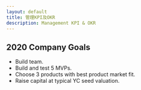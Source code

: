 ```yaml
---
layout: default
title: 管理KPI及OKR
description: Management KPI & OKR
---
```


## 2020 Company Goals

* Build team.
* Build and test 5 MVPs.
* Choose 3 products with best product market fit.
* Raise capital at typical YC seed valuation.